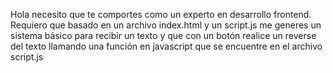 
Hola necesito que te comportes como un experto en desarrollo frontend. Requiero que basado en un archivo index.html y un script.js me generes un sistema básico para recibir un texto y que con un botón realice un reverse del texto llamando una función en javascript que se encuentre en el archivo script.js